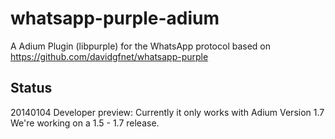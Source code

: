 whatsapp-purple-adium
=====================

A Adium Plugin (libpurple) for the WhatsApp protocol based on https://github.com/davidgfnet/whatsapp-purple

Status
----------
20140104 Developer preview: Currently it only works with Adium Version 1.7
We're working on a 1.5 - 1.7 release.